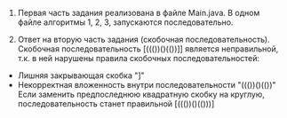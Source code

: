 1. Первая часть задания реализована в файле Main.java. В одном файле алгоритмы 1, 2, 3, запускаются последовательно.

2. Ответ на вторую часть задания (скобочная последовательность).
Скобочная последовательность [((())()(())]] является неправильной, т.к. в ней нарушены правила скобочных последовательностей:
- Лишняя закрывающая скобка "]"
- Некорректная вложенность внутри последовательности "((())()(())"
Если заменить предпоследнюю квадратную скобку на круглую, последовательность станет правильной [((())()(()))]

